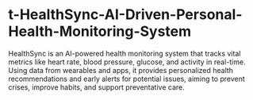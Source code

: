 # t-HealthSync-AI-Driven-Personal-Health-Monitoring-System
HealthSync is an AI-powered health monitoring system that tracks vital metrics like heart rate, blood pressure, glucose, and activity in real-time. Using data from wearables and apps, it provides personalized health recommendations and early alerts for potential issues, aiming to prevent crises, improve habits, and support preventative care.
